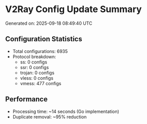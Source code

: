 # V2Ray Config Update Summary
Generated on: 2025-09-18 08:49:40 UTC

## Configuration Statistics
- Total configurations: 6935
- Protocol breakdown:
  - ss: 0 configs
  - ssr: 0 configs
  - trojan: 0 configs
  - vless: 0 configs
  - vmess: 477 configs

## Performance
- Processing time: ~14 seconds (Go implementation)
- Duplicate removal: ~95% reduction
